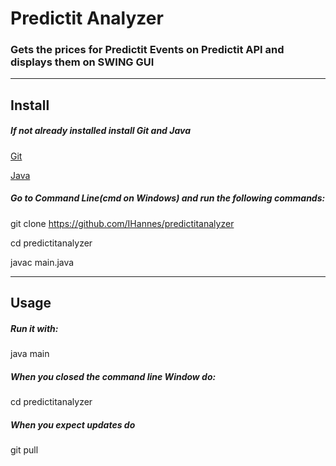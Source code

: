 <!--Headings-->
# **Predictit Analyzer**

### Gets the prices for Predictit Events on Predictit API and displays them on SWING GUI

___

## Install
##### If not already installed install Git and Java
[Git](https://git-scm.com/)

[Java](https://www.oracle.com/java/technologies/downloads/#jdk18-windows)

##### Go to Command Line(cmd on Windows) and run the following commands:
git clone https://github.com/IHannes/predictitanalyzer

cd predictitanalyzer

javac main.java

___

## Usage
##### Run it with:
java main

##### When you closed the command line Window do:
cd predictitanalyzer

##### When you expect updates do
git pull